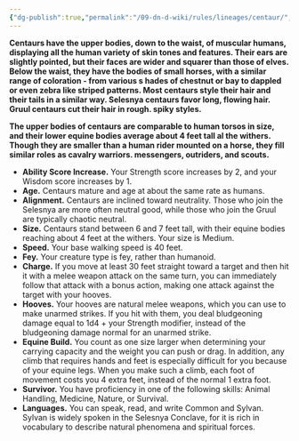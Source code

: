 ```yaml
---
{"dg-publish":true,"permalink":"/09-dn-d-wiki/rules/lineages/centaur/","tags":["race"]}
---
```


**Centaurs have the upper bodies, down to the waist, of muscular humans, displaying all the human variety of skin tones and features. Their ears are slightly pointed, but their faces are wider and squarer than those of elves. Below the waist, they have the bodies of small horses, with a similar range of coloration - from various s hades of chestnut or bay to dappled or even zebra like striped patterns. Most centaurs style their hair and their tails in a similar way. Selesnya centaurs favor long, flowing hair. Gruul centaurs cut their hair in rough. spiky styles.**

**The upper bodies of centaurs are comparable to human torsos in size, and their lower equine bodies average about 4 feet tall al the withers. Though they are smaller than a human rider mounted on a horse, they fill similar roles as cavalry warriors. messengers, outriders, and scouts.**

- **Ability Score Increase.** Your Strength score increases by 2, and your Wisdom score increases by 1.
- **Age.** Centaurs mature and age at about the same rate as humans.
- **Alignment.** Centaurs are inclined toward neutrality. Those who join the Selesnya are more often neutral good, while those who join the Gruul are typically chaotic neutral.
- **Size.** Centaurs stand between 6 and 7 feet tall, with their equine bodies reaching about 4 feet at the withers. Your size is Medium.
- **Speed.** Your base walking speed is 40 feet.
- **Fey.** Your creature type is fey, rather than humanoid.
- **Charge.** If you move at least 30 feet straight toward a target and then hit it with a melee weapon attack on the same turn, you can immediately follow that attack with a bonus action, making one attack against the target with your hooves.
- **Hooves.** Your hooves are natural melee weapons, which you can use to make unarmed strikes. If you hit with them, you deal bludgeoning damage equal to 1d4 + your Strength modifier, instead of the bludgeoning damage normal for an unarmed strike.
- **Equine Build.** You count as one size larger when determining your carrying capacity and the weight you can push or drag. In addition, any climb that requires hands and feet is especially difficult for you because of your equine legs. When you make such a climb, each foot of movement costs you 4 extra feet, instead of the normal 1 extra foot.
- **Survivor.** You have proficiency in one of the following skills: Animal Handling, Medicine, Nature, or Survival.
- **Languages.** You can speak, read, and write Common and Sylvan. Sylvan is widely spoken in the Selesnya Conclave, for it is rich in vocabulary to describe natural phenomena and spiritual forces.
